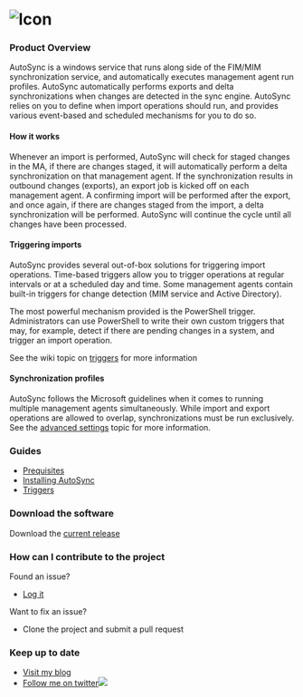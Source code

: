 # ![Icon](https://github.com/lithnet/miis-autosync/wiki/images/autosync-logo-sm.png)

### Product Overview
AutoSync is a windows service that runs along side of the FIM/MIM synchronization service, and automatically executes management agent run profiles. AutoSync automatically performs exports and delta synchronizations when changes are detected in the sync engine. AutoSync relies on you to define when import operations should run, and provides various event-based and scheduled mechanisms for you to do so.

#### How it works
Whenever an import is performed, AutoSync will check for staged changes in the MA, if there are changes staged, it will automatically perform a delta synchronization on that management agent. If the synchronization results in outbound changes (exports), an export job is kicked off on each management agent. A confirming import will be performed after the export, and once again, if there are changes staged from the import, a delta synchronization will be performed. AutoSync will continue the cycle until all changes have been processed.

#### Triggering imports
AutoSync provides several out-of-box solutions for triggering import operations. Time-based triggers allow you to trigger operations at regular intervals or at a scheduled day and time. Some management agents contain built-in triggers for change detection (MIM service and Active Directory).

The most powerful mechanism provided is the PowerShell trigger. Administrators can use PowerShell to write their own custom triggers that may, for example, detect if there are pending changes in a system, and trigger an import operation.

See the wiki topic on [triggers](https://github.com/lithnet/miis-autosync/wiki/Triggers) for more information

#### Synchronization profiles
AutoSync follows the Microsoft guidelines when it comes to running multiple management agents simultaneously. While import and export operations are allowed to overlap, synchronizations must be run exclusively. See the [advanced settings](https://github.com/lithnet/miis-autosync/wiki/Advanced-settings) topic for more information.

### Guides
*   [Prequisites](https://github.com/lithnet/miis-autosync/wiki/Prerequisites)
*   [Installing AutoSync](https://github.com/lithnet/miis-autosync/wiki/Installing-AutoSync)
*   [Triggers](https://github.com/lithnet/miis-autosync/wiki/Triggers)

### Download the software
Download the [current release](https://github.com/lithnet/miis-autosync/releases/)

### How can I contribute to the project
Found an issue?
*   [Log it](https://github.com/lithnet/miis-autosync/issues)

Want to fix an issue?
*   Clone the project and submit a pull request

### Keep up to date
*   [Visit my blog](http://blog.lithiumblue.com)
*   [Follow me on twitter](https://twitter.com/RyanLNewington)![](http://twitter.com/favicon.ico)
